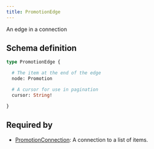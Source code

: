 ```yaml
---
title: PromotionEdge
---
```


<p>An edge in a connection</p>


## Schema definition
```graphql
type PromotionEdge {

  # The item at the end of the edge
  node: Promotion 

  # A cursor for use in pagination
  cursor: String! 

}
```
## Required by
* [PromotionConnection](graphql/schema/promotionconnection.md): A connection to a list of items.
